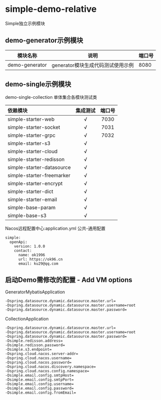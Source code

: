 # simple-demo-relative

Simple独立示例模块

## demo-generator示例模块

| 模块名称           | 说明                    | 端口号  |
|----------------|-----------------------|------|
| demo-generator | generator模块生成代码测试使用示例 | 8080 |

## demo-single示例模块

demo-single-collection 单体集合各模块测试类

| 依赖模块                      | 集成测试 | 端口号  |
|:--------------------------|:----:|:----:|
| simple-starter-web        |  √   | 7030 |
| simple-starter-socket     |  √   | 7031 |
| simple-starter-grpc       |  √   | 7032 |
| simple-starter-s3         |  √   |      |
| simple-starter-cloud      |  √   |      |
| simple-starter-redisson   |  √   |      |
| simple-starter-datasource |  √   |      |
| simple-starter-freemarker |  √   |      |
| simple-starter-encrypt    |  √   |      |
| simple-starter-dict       |  √   |      |
| simple-starter-email      |  √   |      |
| simple-base-param         |  √   |      |
| simple-base-s3            |  √   |      |

Nacos远程配置中心:application.yml  公共-通用配置
~~~
simple:
  openApi:
    version: 1.0.0
    contact:
      name: ok1996
      url: https://ok96.cn
      email: ku29@qq.com
~~~

## 启动Demo需修改的配置 - Add VM options

GeneratorMybatisApplication

~~~
-Dspring.datasource.dynamic.datasource.master.url=
-Dspring.datasource.dynamic.datasource.master.username=root
-Dspring.datasource.dynamic.datasource.master.password=
~~~

CollectionApplication

~~~
-Dspring.datasource.dynamic.datasource.master.url=
-Dspring.datasource.dynamic.datasource.master.username=root
-Dspring.datasource.dynamic.datasource.master.password=
-Dsimple.redisson.address=
-Dsimple.redisson.password=
-Dsimple.s3.endpoint=
-Dspring.cloud.nacos.server-addr=
-Dspring.cloud.nacos.username=
-Dspring.cloud.nacos.password=
-Dspring.cloud.nacos.discovery.namespace=
-Dspring.cloud.nacos.config.namespace=
-Dsimple.email.config.smtpHost=
-Dsimple.email.config.smtpPort=
-Dsimple.email.config.username=
-Dsimple.email.config.password=
-Dsimple.email.config.fromEmail=
~~~

